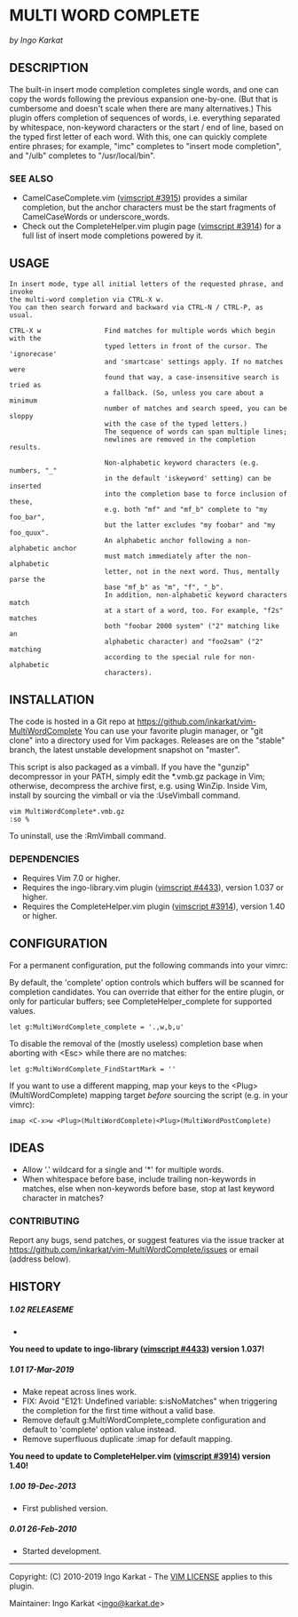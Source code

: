 MULTI WORD COMPLETE
===============================================================================
_by Ingo Karkat_

DESCRIPTION
------------------------------------------------------------------------------

The built-in insert mode completion completes single words, and one can copy
the words following the previous expansion one-by-one. (But that is cumbersome
and doesn't scale when there are many alternatives.)
This plugin offers completion of sequences of words, i.e. everything separated
by whitespace, non-keyword characters or the start / end of line, based on the
typed first letter of each word. With this, one can quickly complete entire
phrases; for example, "imc" completes to "insert mode completion", and "/ulb"
completes to "/usr/local/bin".

### SEE ALSO

- CamelCaseComplete.vim ([vimscript #3915](http://www.vim.org/scripts/script.php?script_id=3915)) provides a similar completion, but
  the anchor characters must be the start fragments of CamelCaseWords or
  underscore\_words.
- Check out the CompleteHelper.vim plugin page ([vimscript #3914](http://www.vim.org/scripts/script.php?script_id=3914)) for a full
  list of insert mode completions powered by it.

USAGE
------------------------------------------------------------------------------

    In insert mode, type all initial letters of the requested phrase, and invoke
    the multi-word completion via CTRL-X w.
    You can then search forward and backward via CTRL-N / CTRL-P, as usual.

    CTRL-X w                Find matches for multiple words which begin with the
                            typed letters in front of the cursor. The 'ignorecase'
                            and 'smartcase' settings apply. If no matches were
                            found that way, a case-insensitive search is tried as
                            a fallback. (So, unless you care about a minimum
                            number of matches and search speed, you can be sloppy
                            with the case of the typed letters.)
                            The sequence of words can span multiple lines;
                            newlines are removed in the completion results.

                            Non-alphabetic keyword characters (e.g. numbers, "_"
                            in the default 'iskeyword' setting) can be inserted
                            into the completion base to force inclusion of these,
                            e.g. both "mf" and "mf_b" complete to "my foo_bar",
                            but the latter excludes "my foobar" and "my foo_quux".
                            An alphabetic anchor following a non-alphabetic anchor
                            must match immediately after the non-alphabetic
                            letter, not in the next word. Thus, mentally parse the
                            base "mf_b" as "m", "f", "_b".
                            In addition, non-alphabetic keyword characters match
                            at a start of a word, too. For example, "f2s" matches
                            both "foobar 2000 system" ("2" matching like an
                            alphabetic character) and "foo2sam" ("2" matching
                            according to the special rule for non-alphabetic
                            characters).

INSTALLATION
------------------------------------------------------------------------------

The code is hosted in a Git repo at
    https://github.com/inkarkat/vim-MultiWordComplete
You can use your favorite plugin manager, or "git clone" into a directory used
for Vim packages. Releases are on the "stable" branch, the latest unstable
development snapshot on "master".

This script is also packaged as a vimball. If you have the "gunzip"
decompressor in your PATH, simply edit the \*.vmb.gz package in Vim; otherwise,
decompress the archive first, e.g. using WinZip. Inside Vim, install by
sourcing the vimball or via the :UseVimball command.

    vim MultiWordComplete*.vmb.gz
    :so %

To uninstall, use the :RmVimball command.

### DEPENDENCIES

- Requires Vim 7.0 or higher.
- Requires the ingo-library.vim plugin ([vimscript #4433](http://www.vim.org/scripts/script.php?script_id=4433)), version 1.037 or
  higher.
- Requires the CompleteHelper.vim plugin ([vimscript #3914](http://www.vim.org/scripts/script.php?script_id=3914)), version 1.40 or
  higher.

CONFIGURATION
------------------------------------------------------------------------------

For a permanent configuration, put the following commands into your vimrc:

By default, the 'complete' option controls which buffers will be scanned for
completion candidates. You can override that either for the entire plugin, or
only for particular buffers; see CompleteHelper\_complete for supported
values.

    let g:MultiWordComplete_complete = '.,w,b,u'

To disable the removal of the (mostly useless) completion base when aborting
with &lt;Esc&gt; while there are no matches:

    let g:MultiWordComplete_FindStartMark = ''

If you want to use a different mapping, map your keys to the
&lt;Plug&gt;(MultiWordComplete) mapping target _before_ sourcing the script (e.g.
in your vimrc):

    imap <C-x>w <Plug>(MultiWordComplete)<Plug>(MultiWordPostComplete)

IDEAS
------------------------------------------------------------------------------

- Allow '.' wildcard for a single and '\*' for multiple words.
- When whitespace before base, include trailing non-keywords in matches, else
  when non-keywords before base, stop at last keyword character in matches?

### CONTRIBUTING

Report any bugs, send patches, or suggest features via the issue tracker at
https://github.com/inkarkat/vim-MultiWordComplete/issues or email (address
below).

HISTORY
------------------------------------------------------------------------------

##### 1.02    RELEASEME
-

__You need to update to ingo-library ([vimscript #4433](http://www.vim.org/scripts/script.php?script_id=4433)) version 1.037!__

##### 1.01    17-Mar-2019
- Make repeat across lines work.
- FIX: Avoid "E121: Undefined variable: s:isNoMatches" when triggering the
  completion for the first time without a valid base.
- Remove default g:MultiWordComplete\_complete configuration and default to
  'complete' option value instead.
- Remove superfluous duplicate :imap for default mapping.

__You need to update to CompleteHelper.vim ([vimscript #3914](http://www.vim.org/scripts/script.php?script_id=3914)) version 1.40!__

##### 1.00    19-Dec-2013
- First published version.

##### 0.01    26-Feb-2010
- Started development.

------------------------------------------------------------------------------
Copyright: (C) 2010-2019 Ingo Karkat -
The [VIM LICENSE](http://vimdoc.sourceforge.net/htmldoc/uganda.html#license) applies to this plugin.

Maintainer:     Ingo Karkat &lt;ingo@karkat.de&gt;
